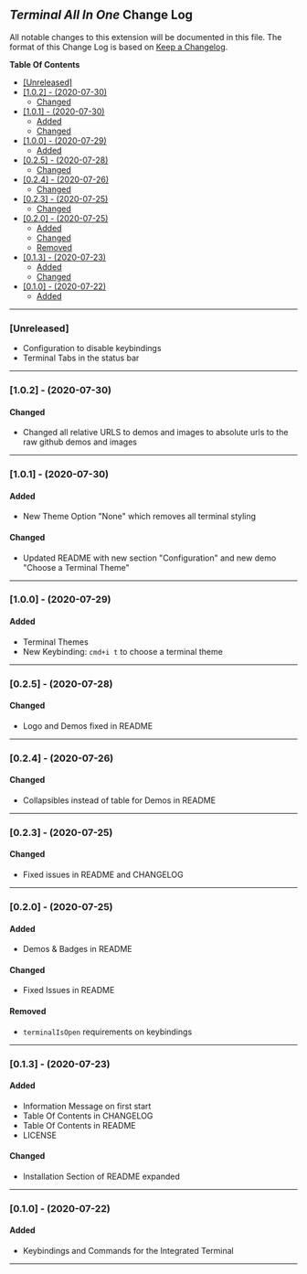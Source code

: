 ## _Terminal All In One_ Change Log <!-- omit in toc -->

All notable changes to this extension will be documented in this file.
The format of this Change Log is based on [Keep a Changelog](http://keepachangelog.com/).

**Table Of Contents**

- [[Unreleased]](#unreleased)
- [[1.0.2] - (2020-07-30)](#102---2020-07-30)
  - [Changed](#changed)
- [[1.0.1] - (2020-07-30)](#101---2020-07-30)
  - [Added](#added)
  - [Changed](#changed-1)
- [[1.0.0] - (2020-07-29)](#100---2020-07-29)
  - [Added](#added-1)
- [[0.2.5] - (2020-07-28)](#025---2020-07-28)
  - [Changed](#changed-2)
- [[0.2.4] - (2020-07-26)](#024---2020-07-26)
  - [Changed](#changed-3)
- [[0.2.3] - (2020-07-25)](#023---2020-07-25)
  - [Changed](#changed-4)
- [[0.2.0] - (2020-07-25)](#020---2020-07-25)
  - [Added](#added-2)
  - [Changed](#changed-5)
  - [Removed](#removed)
- [[0.1.3] - (2020-07-23)](#013---2020-07-23)
  - [Added](#added-3)
  - [Changed](#changed-6)
- [[0.1.0] - (2020-07-22)](#010---2020-07-22)
  - [Added](#added-4)

---

### [Unreleased]

- Configuration to disable keybindings
- Terminal Tabs in the status bar

---

### [1.0.2] - (2020-07-30)

#### Changed

- Changed all relative URLS to demos and images to absolute urls to the raw github demos and images

---

### [1.0.1] - (2020-07-30)

#### Added

- New Theme Option "None" which removes all terminal styling

#### Changed

- Updated README with new section "Configuration" and new demo "Choose a Terminal Theme"

---

### [1.0.0] - (2020-07-29)

#### Added

- Terminal Themes
- New Keybinding: `cmd+i t` to choose a terminal theme

---

### [0.2.5] - (2020-07-28)

#### Changed

- Logo and Demos fixed in README

---

### [0.2.4] - (2020-07-26)

#### Changed

- Collapsibles instead of table for Demos in README

---

### [0.2.3] - (2020-07-25)

#### Changed

- Fixed issues in README and CHANGELOG

---

### [0.2.0] - (2020-07-25)

#### Added

- Demos & Badges in README

#### Changed

- Fixed Issues in README

#### Removed

- `terminalIsOpen` requirements on keybindings

---

### [0.1.3] - (2020-07-23)

#### Added

- Information Message on first start
- Table Of Contents in CHANGELOG
- Table Of Contents in README
- LICENSE

#### Changed

- Installation Section of README expanded

---

### [0.1.0] - (2020-07-22)

#### Added

- Keybindings and Commands for the Integrated Terminal

---
